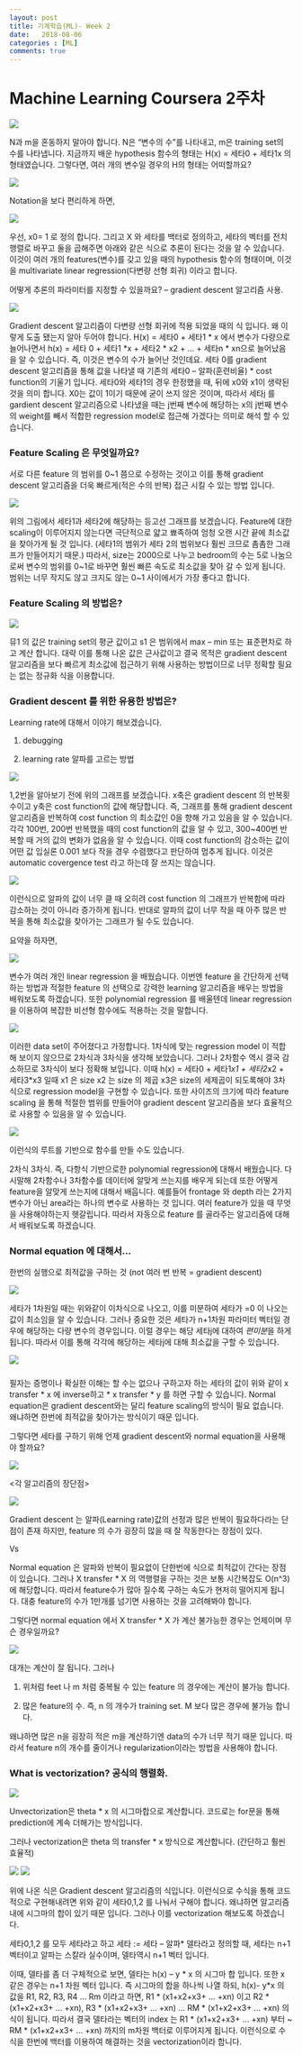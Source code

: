 ```yaml
---
layout: post
title: 기계학습(ML)- Week 2
date:   2018-08-06
categories : [ML]
comments: true
---
```

# Machine Learning Coursera 2주차 


![ ](https://user-images.githubusercontent.com/51018265/71775466-a49bf080-2fc4-11ea-876f-886c0da3c724.png)

N과 m을 혼동하지 말아야 합니다. N은 “변수의 수”를 나타내고, m은 training set의 수를 나타냅니다. 지금까지 배운 hypothesis 함수의 형태는 H(x) = 세타0 + 세타1x 의 형태였습니다.
그렇다면, 여러 개의 변수일 경우의 H의 형태는 어떠할까요?


![ ](https://user-images.githubusercontent.com/51018265/71775467-a49bf080-2fc4-11ea-9b9e-d34092af9bf9.png)

Notation을 보다 편리하게 하면,

![ ](https://user-images.githubusercontent.com/51018265/71775468-a5348700-2fc4-11ea-947b-1db4bf1e209e.png)

우선, x0= 1 로 정의 합니다. 그리고 X 와 세타를 백터로 정의하고, 세타의 벡터를 전치행렬로 바꾸고 둘을 곱해주면 아래와 같은 식으로 추론이 된다는 것을 알 수 있습니다. 이것이 여러 개의 features(변수)를 갖고 있을 때의 hypothesis 함수의 형태이며,
이것을 multivariate linear regression(다변량 선형 회귀) 이라고 합니다.


어떻게 추론의 파라미터를 지정할 수 있을까요? – gradient descent 알고리즘 사용.

![ ](https://user-images.githubusercontent.com/51018265/71775469-a5348700-2fc4-11ea-9a82-2929c2865a6e.png)

Gradient descent 알고리즘이 다변량 선형 회귀에 적용 되었을 때의 식 입니다. 왜 이렇게 도출 됐는지 알아 두어야 합니다. H(x) = 세타0 + 세타1 * x 에서 
변수가 다량으로 늘어나면서 h(x) = 세타 0 + 세타1 *x + 세타2 * x2 + … + 세타n * xn으로 늘어났음을 알 수 있습니다. 즉, 이것은 변수의 수가 늘어난 것인데요.
세타 0를 gradient descent 알고리즘을 통해 값을 나타낼 때 기존의 세타0 – 알파(훈련비율) * cost function의 기울기 입니다. 세타0와 세타1의 경우 한정했을 때, 뒤에 x0와 x1이 생략된 것을 의미 합니다.
X0는 값이 1이기 때문에 굳이 쓰지 않은 것이며, 따라서 세타j 를 gardient descent 알고리즘으로 나타냈을 때는 j번째 변수에 해당하는 x의 j번째 변수의 weight를 빼서 적합한 regression model로 접근해 가겠다는 의미로 해석 할 수 있습니다.

### Feature Scaling 은 무엇일까요? 
서로 다른 feature 의 범위를 0~1 쯤으로 수정하는 것이고 이를 통해 gradient descent 알고리즘을 더욱 빠르게(적은 수의 반복) 접근 시킬 수 있는 방법 입니다.

![ ](https://user-images.githubusercontent.com/51018265/71775470-a5348700-2fc4-11ea-86b5-0d25f0bee10b.png)

위의 그림에서 세타1과 세타2에 해당하는 등고선 그래프를 보겠습니다. Feature에 대한 scaling이 이루어지지 않는다면 극단적으로 얇고 뾰족하여 엄청 오랜 시간 끝에 최소값을 찾아가게 될 것 입니다. (세타1의 범위가 세타 2의 범위보다 훨씬 크므로 촘촘한 그래프가 만들어지기 때문.)
따라서, size는 2000으로 나누고 bedroom의 수는 5로 나눔으로써 변수의 범위를 0~1로 바꾸면 훨씬 빠른 속도로 최소값을 찾아 갈 수 있게 됩니다. 범위는 너무 작지도 않고 크지도 않는 0~1 사이에서가 가장 좋다고 합니다.


### Feature Scaling 의 방법은?

![ ](https://user-images.githubusercontent.com/51018265/71775471-a5348700-2fc4-11ea-8875-3d78f6469426.png)

뮤1 의 값은 training set의 평균 값이고 s1 은 범위에서 max – min 또는 표준편차로 하고 계산 합니다. 대략 이를 통해 나온 값은 근사값이고 결국 목적은 gradient descent 알고리즘을 보다 빠르게 최소값에 접근하기 위해 사용하는 방법이므로 너무 정확할 필요는 없는 정규화 식을 이용합니다.

### Gradient descent 를 위한 유용한 방법은?

Learning rate에 대해서 이야기 해보겠습니다.

1. debugging

2. learning rate 알파를 고르는 방법

![ ](https://user-images.githubusercontent.com/51018265/71775472-a5cd1d80-2fc4-11ea-8c23-819b4298d4b6.png)

1,2번을 알아보기 전에 위의 그래프를 보겠습니다. x축은 gradient descent 의 반복횟수이고 y축은 cost function의 값에 해당합니다. 즉, 그래프를 통해 gradient descent 알고리즘을 반복하여 cost function 의 최소값인 0을 향해 가고 있음을 알 수 있습니다. 각각 100번, 200번 반복했을 때의 cost function의 값을 알 수 있고, 300~400번 반복할 때 거의 값의 변화가 없음을 알 수 있습니다.
이때 cost function의 감소하는 값이 어떤 값 입실론 0.001 보다 작을 경우 수렴했다고 판단하여 멈추게 됩니다. 이것은 automatic covergence test 라고 하는데 잘 쓰지는 않습니다.

![ ](https://user-images.githubusercontent.com/51018265/71775473-a5cd1d80-2fc4-11ea-9baf-de32fe53a9b5.png)

이런식으로 알파의 값이 너무 클 때 오히려 cost function 의 그래프가 반복함에 따라 감소하는 것이 아니라 증가하게 됩니다. 반대로 알파의 값이 너무 작을 때 아주 많은 반복을 통해
최소값을 찾아가는 그래프가 될 수도 있습니다.

요약을 하자면,

![ ](https://user-images.githubusercontent.com/51018265/71775474-a5cd1d80-2fc4-11ea-8b67-57d7e798a0d3.png)


변수가 여러 개인 linear regression 을 배웠습니다. 이번엔 feature 을 간단하게 선택하는 방법과 적절한 feature 의 선택으로 강력한 learning 알고리즘을 배우는 방법을 배워보도록 하겠습니다.
또한 polynomial regression 를 배울텐데 linear regression 을 이용하여 복잡한 비선형 함수에도 적용하는 것을 말합니다.

![ ](https://user-images.githubusercontent.com/51018265/71775475-a665b400-2fc4-11ea-8193-0d889b153328.png)

이러한 data set이 주어졌다고 가정합니다. 1차식에 맞는 regression model 이 적합해 보이지 않으므로 2차식과 3차식을 생각해 보았습니다. 그러나 2차함수 역시 결국 감소하므로 3차식이 보다 정확해 보입니다. 
이때 h(x) = 세타0 + 세타1*x1 + 세타2*x2 + 세타3*x3 일때 x1 은 size x2 는 size 의 제곱 x3은 size의 세제곱이 되도록해야 3차식으로 regression model을 구현할 수 있습니다. 
또한 사이즈의 크기에 따라 feature scaling 을 통해 적절한 범위를 만들어야 gradient descent 알고리즘을 보다 효율적으로 사용할 수 있음을 알 수 있습니다.

![ ](https://user-images.githubusercontent.com/51018265/71775475-a665b400-2fc4-11ea-8193-0d889b153328.png)

이런식의 루트를 기반으로 함수를 만들 수도 있습니다.


2차식 3차식. 즉, 다항식 기반으로한 polynomial regression에 대해서 배웠습니다. 다시말해 2차함수나 3차함수를 데이터에 알맞게 쓰는지를 배우게 되는데
또한 어떻게 feature을 알맞게 쓰는지에 대해서 배웁니다. 예를들어 frontage 와 depth 라는 2가지 변수가 아닌 area라는 하나의 변수로 사용하는 것 입니다.
여러 feature가 있을 때 무엇을 사용해야하는지 헷갈립니다. 따라서 자동으로 feature 를 골라주는 알고리즘에 대해서 배워보도록 하겠습니다.

### Normal equation 에 대해서…
한번의 실행으로 최적값을 구하는 것 (not 여러 번 반복 = gradient descent)

![ ](https://user-images.githubusercontent.com/51018265/71775476-a665b400-2fc4-11ea-86d4-f410d59fb72a.png)

세타가 1차원일 때는 위와같이 이차식으로 나오고, 이를 미분하여 세타가 =0 이 나오는 값이 최소임을 알 수 있습니다. 그러나 중요한 것은 세타가 n+1차원 파라미터 벡터일 경우에 해당하는
다량 변수의 경우입니다. 이럴 경우는 해당 세타j에 대하여 *편미분*을 하게 됩니다. 따라서 이를 통해 각각에 해당하는 세타j에 대해 최소값을 구할 수 있습니다.

![ ](https://user-images.githubusercontent.com/51018265/71775477-a665b400-2fc4-11ea-88c1-7fea4ebf8649.png)

### <normal equation>

필자는 증명이나 확실한 이해는 할 수는 없으나 구하고자 하는 세타의 값이 위와 같이 x transfer * x 에 inverse하고 * x transfer * y 를 하면 구할 수 있습니다.
Normal equation은 gradient descent와는 달리 feature scaling의 방식이 필요 없습니다. 왜냐하면 한번에 최적값을 찾아가는 방식이기 때문 입니다.


그렇다면 세타를 구하기 위해 언제 gradient descent와 normal equation을 사용해야 할까요?

![ ](https://user-images.githubusercontent.com/51018265/71775478-a665b400-2fc4-11ea-8c42-afbad01f3fd2.png)

<각 알고리즘의 장단점>

![ ](https://user-images.githubusercontent.com/51018265/71775479-a6fe4a80-2fc4-11ea-858c-a9c0e46bc433.png)

Gradient descent 는 알파(Learning rate)값의 선정과 많은 반복이 필요하다라는 단점이 존재 하지만, feature 의 수가 굉장히 많을 때 잘 작동한다는 장점이 있다.

Vs

Normal equation 은 알파와 반복이 필요없이 단한번에 식으로 최적값이 간다는 장점이 있습니다. 그러나 X transfer * X 의 역행렬을 구하는 것은 보통 시간복잡도 O(n^3)에 해당합니다.
따라서 feature수가 많아 질수록 구하는 속도가 현저히 떨어지게 됩니다. 대충 feature의 수가 1만개를 넘기면 사용하는 것을 고려해봐야 합니다.

그렇다면 normal equation 에서 X transfer * X 가 계산 불가능한 경우는 언제이며 무슨 경우일까요?

![ ](https://user-images.githubusercontent.com/51018265/71775480-a6fe4a80-2fc4-11ea-9606-74a431ae5b96.png)

대개는 계산이 잘 됩니다. 그러나

1. 위처럼 feet 나 m 처럼 중복될 수 있는 feature 의 경우에는 계산이 불가능 합니다.

2. 많은 feature의 수. 즉, n 의 개수가 training set. M 보다 많은 경우에 불가능 합니다.

왜냐하면 많은 n을 굉장히 적은 m을 계산하기엔 data의 수가 너무 적기 때문 입니다. 따라서 feature n의 개수를 줄이거나 regularization이라는 방법을 사용해야 합니다.

### What is vectorization? 공식의 행렬화.

![ ](https://user-images.githubusercontent.com/51018265/71775481-a6fe4a80-2fc4-11ea-8d94-19158a2ce6e3.png)

Unvectorization은 theta * x 의 시그마합으로 계산합니다. 코드로는 for문을 통해 prediction에 계속 더해가는 방식입니다.

그러나 vectorization은 theta 의 transfer * x 방식으로 계산합니다. (간단하고 훨씬 효율적)

![ ](https://user-images.githubusercontent.com/51018265/71775482-a6fe4a80-2fc4-11ea-9d82-19567fe39335.png)
![ ](https://user-images.githubusercontent.com/51018265/71775483-a796e100-2fc4-11ea-86d7-27310c26ceef.png)


위에 나온 식은 Gradient descent 알고리즘의 식입니다. 이런식으로 수식을 통해 코드적으로 구현해내려면 위와 같이 세타0,1,2 를 나눠서 구해야 합니다.
왜냐하면 알고리즘 내에 시그마의 합이 있기 때문 입니다. 그러나 이를 vectorization 해보도록 하겠습니다.


세타0,1,2 를 모두 세타라고 하고 세타 := 세타 – 알파* 델타라고 정의할 때, 세타는 n+1 벡터이고 알파는 스칼라 실수이며, 델타역시 n+1 벡터 입니다.

이때, 델타를 좀 더 구체적으로 보면, 델타는 h(x) – y * x 의 시그마 합 입니다. 또한 x 같은 경우는 n+1 차원 벡터 입니다. 즉 시그마의 합을 하나씩 나열 하되,
h(x)- y*x 의 값을 R1, R2, R3, R4 … Rm 이라고 하면, R1 * (x1+x2+x3+ … +xn) 이고 R2 * (x1+x2+x3+ … +xn), R3 * (x1+x2+x3+ … +xn) … RM * (x1+x2+x3+ … +xn) 의 식이 됩니다.
따라서 결국 델타라는 벡터의 index 는 R1 * (x1+x2+x3+ … +xn) 부터 ~ RM * (x1+x2+x3+ … +xn) 까지의 m차원 백터로 이루어지게 됩니다. 이런식으로 수식을 한번에 백터를 이용하여 해결하는 것을 vectorization이라 합니다.
